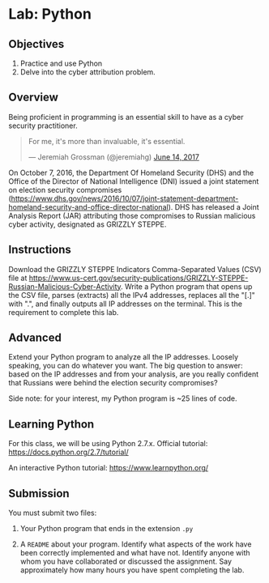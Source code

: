 # Lab: Python

## Objectives

1. Practice and use Python
2. Delve into the cyber attribution problem.

## Overview

Being proficient in programming is an essential skill to have as a cyber security practitioner.

<blockquote class="twitter-tweet" data-lang="en"><p lang="en" dir="ltr">For me, it&#39;s more than invaluable, it&#39;s essential.</p>&mdash; Jeremiah Grossman (@jeremiahg) <a href="https://twitter.com/jeremiahg/status/875111993463644160">June 14, 2017</a></blockquote>
<script async src="//platform.twitter.com/widgets.js" charset="utf-8"></script>

On October 7, 2016, the Department Of Homeland Security (DHS) and the Office of the Director of National Intelligence (DNI) issued a joint statement on election security compromises (https://www.dhs.gov/news/2016/10/07/joint-statement-department-homeland-security-and-office-director-national). DHS has released a Joint Analysis Report (JAR) attributing those compromises to Russian malicious cyber activity, designated as GRIZZLY STEPPE.

## Instructions

Download the GRIZZLY STEPPE Indicators Comma-Separated Values (CSV) file at https://www.us-cert.gov/security-publications/GRIZZLY-STEPPE-Russian-Malicious-Cyber-Activity.  Write a Python program that opens up the CSV file, parses (extracts) all the IPv4 addresses, replaces all the "[.]" with ".", and finally outputs all IP addresses on the terminal.  This is the requirement to complete this lab.

## Advanced

Extend your Python program to analyze all the IP addresses.  Loosely speaking, you can do whatever you want.  The big question to answer: based on the IP addresses and from your analysis, are you really confident that Russians were behind the election security compromises?

Side note: for your interest, my Python program is ~25 lines of code.

## Learning Python

For this class, we will be using Python 2.7.x. Official tutorial: https://docs.python.org/2.7/tutorial/

An interactive Python tutorial: https://www.learnpython.org/

## Submission

You must submit two files:

1. Your Python program that ends in the extension `.py`

2. A `README` about your program.  Identify what aspects of the work have been correctly implemented and what have not. Identify anyone with whom you have collaborated or discussed the assignment. Say approximately how many hours you have spent completing the lab.